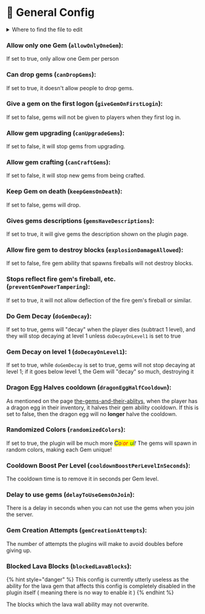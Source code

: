 # 📝 General Config

<details>

<summary>Where to find the file to edit</summary>

Open your server's file manager and then go to:

`~/plugins/PowerGems/config.yml`

Open the file using a text editor

_<mark style="color:yellow;">Note: it is not the folder containing other config files</mark>_

</details>

### Allow only one Gem (`allowOnlyOneGem`):

If set to true, only allow one Gem per person

### Can drop gems (`canDropGems`):

If set to true, it doesn't allow people to drop gems.

### Give a gem on the first logon (`giveGemOnFirstLogin`):

If set to false, gems will not be given to players when they first log in.

### Allow gem upgrading (`canUpgradeGems`):

If set to false, it will stop gems from upgrading.

### Allow gem crafting (`canCraftGems`):

If set to false, it will stop new gems from being crafted.

### Keep Gem on death (`keepGemsOnDeath`):

If set to false, gems will drop.

### Gives gems descriptions (`gemsHaveDescriptions`):

If set to true, it will give gems the description shown on the plugin page.

### Allow fire gem to destroy blocks (`explosionDamageAllowed`):

If set to false, fire gem ability that spawns fireballs will not destroy blocks.

### Stops reflect fire gem's fireball, etc. (`preventGemPowerTampering`):

If set to true, it will not allow deflection of the fire gem's fireball or similar.

### Do Gem Decay (`doGemDecay`):

If set to true, gems will "decay" when the player dies (subtract 1 level), and they will stop decaying at level 1 unless `doDecayOnLevel1` is set to true

### Gem Decay on level 1 (`doDecayOnLevel1`):

If set to true, while `doGemDecay` is set to true, gems will not stop decaying at level 1; if it goes below level 1, the Gem will "decay" so much, destroying it&#x20;

### Dragon Egg Halves cooldown (`dragonEggHalfCooldown`):

As mentioned on the page [the-gems-and-their-ablitys](../../../overview/the-gems-and-their-ablitys/ "mention"), when the player has a dragon egg in their inventory, it halves their gem ability cooldown. If this is set to false, then the dragon egg will no **longer** halve the cooldown.

### Randomized Colors (`randomizedColors`):

If set to true, the plugin will be much more _<mark style="color:blue;">C</mark><mark style="color:purple;">o</mark><mark style="color:orange;">l</mark><mark style="color:red;">or</mark><mark style="color:yellow;">f</mark><mark style="color:green;">u</mark><mark style="color:blue;">l</mark>!_ The gems will spawn in random colors, making each Gem unique!

### Cooldown Boost Per Level (`cooldownBoostPerLevelInSeconds`):

The cooldown time is to remove it in seconds per Gem level.

### Delay to use gems (`delayToUseGemsOnJoin`):

There is a delay in seconds when you can not use the gems when you join the server.

### Gem Creation Attempts (`gemCreationAttempts`):

The number of attempts the plugins will make to avoid doubles before giving up.

### Blocked Lava Blocks (`blockedLavaBlocks`):

{% hint style="danger" %}
This config is currently utterly useless as the ability for the lava gem that affects this config is completely disabled in the plugin itself ( meaning there is no way to enable it )
{% endhint %}

The blocks which the lava wall ability may not overwrite.
